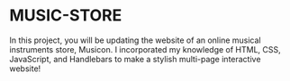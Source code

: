 # MUSIC-STORE
In this project, you will be updating the website of an online musical instruments store, Musicon. I incorporated my knowledge of HTML, CSS, JavaScript, and Handlebars to make a stylish multi-page interactive website!
